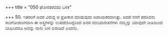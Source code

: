 +++
title = "050 ಘೋರತರವದು ಬಳಿಕ"

+++
50. ಇತರರಿಗೆ ಅವರ ವಿರುದ್ದ ಆ ಪ್ರತೀಕಾರ ಮಾಡುವುದು ಅಪಾಯಕರವಾಗಿತ್ತು. ಆದರೆ ನನಗೆ ಪರಶಿವನು ಸಾಂಗೋಪಾಂಗವಾಗಿ ಈ ಅಸ್ತ್ರಗಳನ್ನು ಉಪದೇಶಿಸಿದ್ದರಿಂದ ಅವರ ಮಾಯಾರಚನೆಗಳು ನಮ್ಮನ್ನು ಯಾವುದೇ ರೀತಿಯಿಂದ ಬಾಧಿಸಿದರೂ ಅವನ್ನು ನಾನು ಸೀಳಿ ಬಿಸಾಡಿದೆ ಎಂದನು.